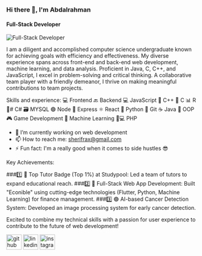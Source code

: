 ### Hi there 👋, I'm Abdalrahman


#### Full-Stack Developer
![Full-Stack Developer](https://media.licdn.com/dms/image/D4D16AQEykIxmKVmxQw/profile-displaybackgroundimage-shrink_350_1400/0/1715452789972?e=1721260800&v=beta&t=2gzDKvF70wLX6THpTO7LTxdinBwv13NtUB4N6GRwZJA)

I am a diligent and accomplished computer science undergraduate known for achieving goals with efficiency and effectiveness. My diverse experience spans across front-end and back-end web development, machine learning, and data analysis. Proficient in Java, C, C++, and JavaScript, I excel in problem-solving and critical thinking. A collaborative team player with a friendly demeanor, I thrive on making meaningful contributions to team projects.

Skills and experience:
💻 Frontend 
🔙 Backend 
💻 JavaScript 
🔷 C++ 
🔶 C 
📊 R 
🔷# C# 
🗃️ MYSQL 
🟢 Node 
🚂 Express 
⚛️ React 
🐍 Python 
🔗 Git 
☕️ Java 
🧱 OOP 
🎮 Game Development 
🤖 Machine Learning 
🔵💻 PHP

- 🔭 I’m currently working on web development 
- 📫 How to reach me: sherifrax@gmail.com 
- ⚡ Fun fact: I'm a really good when it comes to side hustles 😎 


Key Achievements:

###1️⃣ 🔵 Top Tutor Badge (Top 1%) at Studypool: Led a team of tutors to expand educational reach.
###2️⃣ 🔴 Full-Stack Web App Development: Built "Econible" using cutting-edge technologies (Flutter, Python, Machine Learning) for finance management.
###3️⃣ 🟢 AI-based Cancer Detection System: Developed an image processing system for early cancer detection.

Excited to combine my technical skills with a passion for user experience to contribute to the future of web development!


[<img src='https://cdn.jsdelivr.net/npm/simple-icons@3.0.1/icons/github.svg' alt='github' height='40'>](https://github.com/Sherifrax)  [<img src='https://cdn.jsdelivr.net/npm/simple-icons@3.0.1/icons/linkedin.svg' alt='linkedin' height='40'>](https://www.linkedin.com/in/https://www.linkedin.com/in/sherifrax//)  [<img src='https://cdn.jsdelivr.net/npm/simple-icons@3.0.1/icons/instagram.svg' alt='instagram' height='40'>](https://www.instagram.com/https://www.instagram.com/sherifrax//)  










